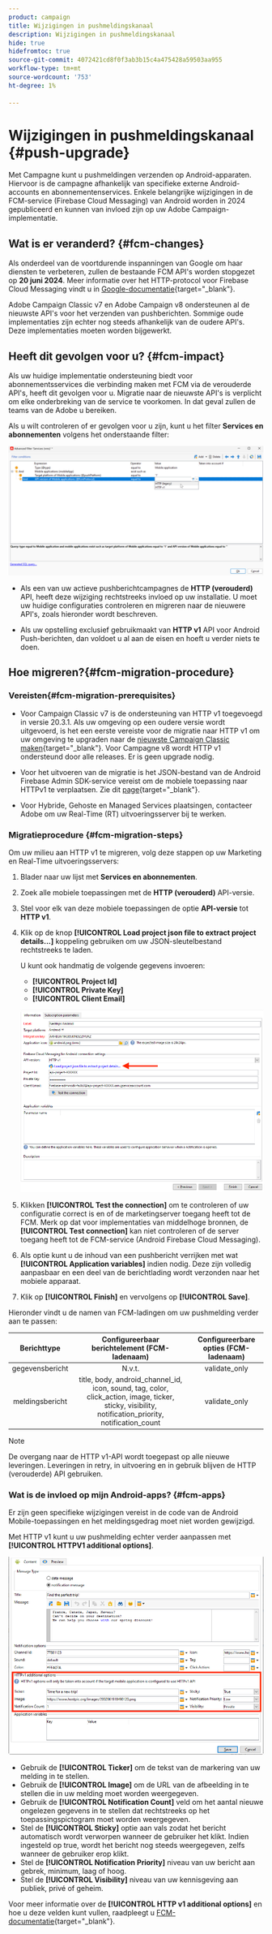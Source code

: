 ```yaml
---
product: campaign
title: Wijzigingen in pushmeldingskanaal
description: Wijzigingen in pushmeldingskanaal
hide: true
hidefromtoc: true
source-git-commit: 4072421cd8f0f3ab3b15c4a475428a59503aa955
workflow-type: tm+mt
source-wordcount: '753'
ht-degree: 1%

---
```


# Wijzigingen in pushmeldingskanaal {#push-upgrade}

Met Campagne kunt u pushmeldingen verzenden op Android-apparaten. Hiervoor is de campagne afhankelijk van specifieke externe Android-accounts en abonnementenservices. Enkele belangrijke wijzigingen in de FCM-service (Firebase Cloud Messaging) van Android worden in 2024 gepubliceerd en kunnen van invloed zijn op uw Adobe Campaign-implementatie.

## Wat is er veranderd? {#fcm-changes}

Als onderdeel van de voortdurende inspanningen van Google om haar diensten te verbeteren, zullen de bestaande FCM API&#39;s worden stopgezet op **20 juni 2024**. Meer informatie over het HTTP-protocol voor Firebase Cloud Messaging vindt u in [Google-documentatie](https://firebase.google.com/docs/cloud-messaging/http-server-ref){target="_blank"}.

Adobe Campaign Classic v7 en Adobe Campaign v8 ondersteunen al de nieuwste API&#39;s voor het verzenden van pushberichten. Sommige oude implementaties zijn echter nog steeds afhankelijk van de oudere API&#39;s. Deze implementaties moeten worden bijgewerkt.

## Heeft dit gevolgen voor u? {#fcm-impact}

Als uw huidige implementatie ondersteuning biedt voor abonnementsservices die verbinding maken met FCM via de verouderde API&#39;s, heeft dit gevolgen voor u. Migratie naar de nieuwste API&#39;s is verplicht om elke onderbreking van de service te voorkomen. In dat geval zullen de teams van de Adobe u bereiken.

Als u wilt controleren of er gevolgen voor u zijn, kunt u het filter **Services en abonnementen** volgens het onderstaande filter:

![](assets/filter-services-fcm.png)


* Als een van uw actieve pushberichtcampagnes de **HTTP (verouderd)** API, heeft deze wijziging rechtstreeks invloed op uw installatie. U moet uw huidige configuraties controleren en migreren naar de nieuwere API&#39;s, zoals hieronder wordt beschreven.

* Als uw opstelling exclusief gebruikmaakt van **HTTP v1** API voor Android Push-berichten, dan voldoet u al aan de eisen en hoeft u verder niets te doen.

## Hoe migreren?{#fcm-migration-procedure}

### Vereisten{#fcm-migration-prerequisites}

* Voor Campaign Classic v7 is de ondersteuning van HTTP v1 toegevoegd in versie 20.3.1. Als uw omgeving op een oudere versie wordt uitgevoerd, is het een eerste vereiste voor de migratie naar HTTP v1 om uw omgeving te upgraden naar de [nieuwste Campaign Classic maken](https://experienceleague.adobe.com/docs/campaign-classic/using/release-notes/latest-release.html){target="_blank"}. Voor Campagne v8 wordt HTTP v1 ondersteund door alle releases. Er is geen upgrade nodig.

* Voor het uitvoeren van de migratie is het JSON-bestand van de Android Firebase Admin SDK-service vereist om de mobiele toepassing naar HTTPv1 te verplaatsen. Zie dit [page](https://firebase.google.com/docs/admin/setup#initialize-sdk){target="_blank"}.

* Voor Hybride, Gehoste en Managed Services plaatsingen, contacteer Adobe om uw Real-Time (RT) uitvoeringsserver bij te werken.

### Migratieprocedure {#fcm-migration-steps}

Om uw milieu aan HTTP v1 te migreren, volg deze stappen op uw Marketing en Real-Time uitvoeringsservers:

1. Blader naar uw lijst met **Services en abonnementen**.

1. Zoek alle mobiele toepassingen met de **HTTP (verouderd)** API-versie.

1. Stel voor elk van deze mobiele toepassingen de optie **API-versie** tot **HTTP v1**.

1. Klik op de knop **[!UICONTROL Load project json file to extract project details...]** koppeling gebruiken om uw JSON-sleutelbestand rechtstreeks te laden.

   U kunt ook handmatig de volgende gegevens invoeren:
   * **[!UICONTROL Project Id]**
   * **[!UICONTROL Private Key]**
   * **[!UICONTROL Client Email]**

   ![](assets/android-http-v1-config.png)

1. Klikken **[!UICONTROL Test the connection]** om te controleren of uw configuratie correct is en of de marketingserver toegang heeft tot de FCM. Merk op dat voor implementaties van middelhoge bronnen, de **[!UICONTROL Test connection]** kan niet controleren of de server toegang heeft tot de FCM-service (Android Firebase Cloud Messaging).

1. Als optie kunt u de inhoud van een pushbericht verrijken met wat **[!UICONTROL Application variables]** indien nodig. Deze zijn volledig aanpasbaar en een deel van de berichtlading wordt verzonden naar het mobiele apparaat.

1. Klik op **[!UICONTROL Finish]** en vervolgens op **[!UICONTROL Save]**.

Hieronder vindt u de namen van FCM-ladingen om uw pushmelding verder aan te passen:

| Berichttype | Configureerbaar berichtelement (FCM-ladenaam) | Configureerbare opties (FCM-ladenaam) |
|:-:|:-:|:-:|
| gegevensbericht | N.v.t. | validate_only |
| meldingsbericht | title, body, android_channel_id, icon, sound, tag, color, click_action, image, ticker, sticky, visibility, notification_priority, notification_count <br> | validate_only |


>[!NOTE]
>
>De overgang naar de HTTP v1-API wordt toegepast op alle nieuwe leveringen. Leveringen in retry, in uitvoering en in gebruik blijven de HTTP (verouderde) API gebruiken.

### Wat is de invloed op mijn Android-apps? {#fcm-apps}

Er zijn geen specifieke wijzigingen vereist in de code van de Android Mobile-toepassingen en het meldingsgedrag moet niet worden gewijzigd.

Met HTTP v1 kunt u uw pushmelding echter verder aanpassen met **[!UICONTROL HTTPV1 additional options]**.

![](assets/android-push-additional-options.png)


* Gebruik de **[!UICONTROL Ticker]** om de tekst van de markering van uw melding in te stellen.
* Gebruik de **[!UICONTROL Image]** om de URL van de afbeelding in te stellen die in uw melding moet worden weergegeven.
* Gebruik de **[!UICONTROL Notification Count]** veld om het aantal nieuwe ongelezen gegevens in te stellen dat rechtstreeks op het toepassingspictogram moet worden weergegeven.
* Stel de **[!UICONTROL Sticky]** optie aan vals zodat het bericht automatisch wordt verworpen wanneer de gebruiker het klikt. Indien ingesteld op true, wordt het bericht nog steeds weergegeven, zelfs wanneer de gebruiker erop klikt.
* Stel de **[!UICONTROL Notification Priority]** niveau van uw bericht aan gebrek, minimum, laag of hoog.
* Stel de **[!UICONTROL Visibility]** niveau van uw kennisgeving aan publiek, privé of geheim.

Voor meer informatie over de **[!UICONTROL HTTP v1 additional options]** en hoe u deze velden kunt vullen, raadpleegt u [FCM-documentatie](https://firebase.google.com/docs/reference/fcm/rest/v1/projects.messages#androidnotification){target="_blank"}.

